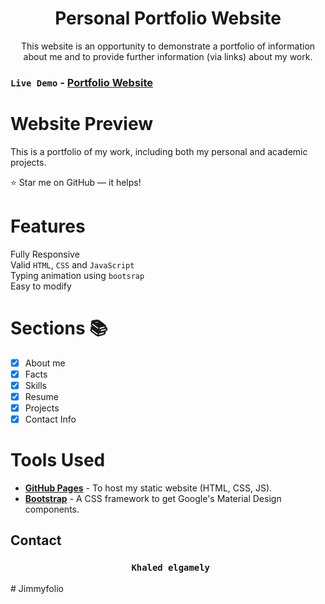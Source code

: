 <h1 align="center">Personal Portfolio Website </h1>

<p align="center">This website is an opportunity to demonstrate a portfolio of information about me and to provide further information (via links) about my work.<p>

### <code>Live Demo</code> - **[Portfolio Website](https://khaledelgamely.netlify.app)**

# Website Preview

This is a portfolio of my work, including both my personal and academic projects.

:star: Star me on GitHub — it helps!

# Features

Fully Responsive\
 Valid `HTML`, `CSS` and `JavaScript`\
 Typing animation using `bootsrap`\
 Easy to modify

# Sections 📚

- [x] About me
- [x] Facts
- [x] Skills
- [x] Resume
- [x] Projects
- [x] Contact Info

# Tools Used

- [<b>GitHub Pages</b>](https://create-react-app.dev/docs/deployment/#github-pages) - To host my static website (HTML, CSS, JS).
- [<b>Bootstrap</b>](https://bootstrap.com/) - A CSS framework to get Google's Material Design components.

## Contact

 <h3 align="center">
  <code> Khaled elgamely</code>
</h3>
# Jimmyfolio
